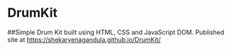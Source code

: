 # DrumKit
##Simple Drum Kit built using HTML, CSS and JavaScript DOM.
Published site at https://shekaryenagandula.github.io/DrumKit/
